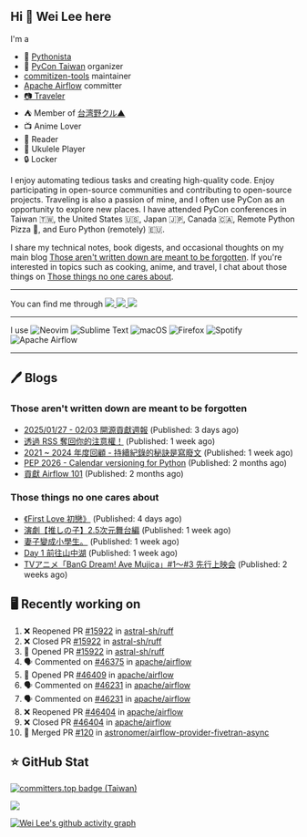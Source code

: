 ## Hi 👋 Wei Lee here

I'm a

* 🐍 [Pythonista](https://pycon-note.wei-lee.me/)
* 🐍 [PyCon Taiwan](https://tw.pycon.org/) organizer
* [commitizen-tools](https://github.com/commitizen-tools) maintainer
* [Apache Airflow](https://github.com/apache/airflow/) committer
* [📷 Traveler](https://travlog.wei-lee.me/)
* ⛺ Member of [台湾野クル▲](https://twitter.com/Taiwannokuru)
* 📺 Anime Lover
* 📖 Reader
* 🎵 Ukulele Player
* 🔒 Locker

I enjoy automating tedious tasks and creating high-quality code. Enjoy participating in open-source communities and contributing to open-source projects. Traveling is also a passion of mine, and I often use PyCon as an opportunity to explore new places. I have attended PyCon conferences in Taiwan 🇹🇼, the United States 🇺🇸, Japan 🇯🇵, Canada 🇨🇦, Remote Python Pizza 🍕, and Euro Python (remotely) 🇪🇺.

I share my technical notes, book digests, and occasional thoughts on my main blog [Those aren't written down are meant to be forgotten](https://blog.wei-lee.me/). If you're interested in topics such as cooking, anime, and travel, I chat about those things on [Those things no one cares about](https://travlog.wei-lee.me/).


---

<p align="left">
You can find me through
  <a href="https://in.linkedin.com/in/clleew" target="blank">
    <img src="https://img.shields.io/badge/LinkedIn-0077B5?style=for-the-badge&logo=linkedin&logoColor=white" />
  </a>
  <a href="https://twitter.com/clleew" target="blank">
    <img src="https://img.shields.io/badge/Twitter-1DA1F2?style=for-the-badge&logo=twitter&logoColor=white" />
  </a>
  <a href="https://github.com/Lee-W/" target="blank">
    <img src="https://img.shields.io/badge/GitHub-100000?style=for-the-badge&logo=github&logoColor=white" />
  </a>
</p>

---

I use ![Neovim](https://img.shields.io/badge/NeoVim-%2357A143.svg?&style=for-the-badge&logo=neovim&logoColor=white) ![Sublime Text](https://img.shields.io/badge/sublime_text-%23575757.svg?style=for-the-badge&logo=sublime-text&logoColor=important) ![macOS](https://img.shields.io/badge/mac%20os-000000?style=for-the-badge&logo=macos&logoColor=F0F0F0) ![Firefox](https://img.shields.io/badge/Firefox-FF7139?style=for-the-badge&logo=Firefox-Browser&logoColor=white) ![Spotify](https://img.shields.io/badge/Spotify-1ED760?style=for-the-badge&logo=spotify&logoColor=white) ![Apache Airflow](https://img.shields.io/badge/Apache%20Airflow-017CEE?style=for-the-badge&logo=Apache%20Airflow&logoColor=white)

---


## 🖊️ Blogs

### Those aren't written down are meant to be forgotten

* [2025/01/27 - 02/03 開源貢獻週報](https://blog.wei-lee.me/posts/tech/2025/02/2025-01-27-02-03-open-source-report) (Published: 3 days ago)
* [透過 RSS 奪回你的注意權！](https://blog.wei-lee.me/posts/gossiping/2025/01/get-your-retention-back-through-rss) (Published: 1 week ago)
* [2021 ~ 2024 年度回顧 - 持續紀錄的秘訣是寫廢文](https://blog.wei-lee.me/posts/gossiping/2025/01/2021-2024-yearly-review) (Published: 1 week ago)
* [PEP 2026 - Calendar versioning for Python](https://blog.wei-lee.me/posts/tech/2024/11/pep-2026) (Published: 2 months ago)
* [貢獻 Airflow 101](https://blog.wei-lee.me/posts/tech/2024/11/airflow-contribution-101) (Published: 2 months ago)

### Those things no one cares about
 
 * [《First Love 初戀》](https://travlog.wei-lee.me/posts/review/2025/02/first-love) (Published: 4 days ago)
 * [演劇【推しの子】2.5次元舞台編](https://travlog.wei-lee.me/posts/travel/2025/01/oshinoko-2-5-stage) (Published: 1 week ago)
 * [妻子變成小學生。](https://travlog.wei-lee.me/posts/review/2025/01/If-My-Wife-Becomes-an-Elementary-School-Student) (Published: 1 week ago)
 * [Day 1 前往山中湖](https://travlog.wei-lee.me/posts/travel/2025/01/2024-mt-fugi-biking-day-1) (Published: 1 week ago)
 * [TVアニメ「BanG Dream! Ave Mujica」#1～#3 先行上映会](https://travlog.wei-lee.me/posts/review/2025/01/bang-dream-ave-mujica-1-3) (Published: 2 weeks ago)

## 🖥️ Recently working on

1. ❌ Reopened PR [#15922](https://github.com/astral-sh/ruff/pull/15922) in [astral-sh/ruff](https://github.com/astral-sh/ruff)
2. ❌ Closed PR [#15922](https://github.com/astral-sh/ruff/pull/15922) in [astral-sh/ruff](https://github.com/astral-sh/ruff)
3. 💪 Opened PR [#15922](https://github.com/astral-sh/ruff/pull/15922) in [astral-sh/ruff](https://github.com/astral-sh/ruff)
4. 🗣 Commented on [#46375](https://github.com/apache/airflow/pull/46375#issuecomment-2633059147) in [apache/airflow](https://github.com/apache/airflow)
5. 💪 Opened PR [#46409](https://github.com/apache/airflow/pull/46409) in [apache/airflow](https://github.com/apache/airflow)
6. 🗣 Commented on [#46231](https://github.com/apache/airflow/pull/46231#issuecomment-2632962656) in [apache/airflow](https://github.com/apache/airflow)
7. 🗣 Commented on [#46231](https://github.com/apache/airflow/pull/46231#issuecomment-2632698980) in [apache/airflow](https://github.com/apache/airflow)
8. ❌ Reopened PR [#46404](https://github.com/apache/airflow/pull/46404) in [apache/airflow](https://github.com/apache/airflow)
9. ❌ Closed PR [#46404](https://github.com/apache/airflow/pull/46404) in [apache/airflow](https://github.com/apache/airflow)
10. 🎉 Merged PR [#120](https://github.com/astronomer/airflow-provider-fivetran-async/pull/120) in [astronomer/airflow-provider-fivetran-async](https://github.com/astronomer/airflow-provider-fivetran-async)


## ⭐ GitHub Stat

[![committers.top badge (Taiwan)](https://user-badge.committers.top/taiwan_public/Lee-W.svg)](https://user-badge.committers.top/taiwan_public/Lee-W)

[![](https://github-readme-stats.vercel.app/api?username=Lee-W&show_icons=true&hide_title=true&cache_seconds=86400)](https://github.com/anuraghazra/github-readme-stats)

[![Wei Lee's github activity graph](https://github-readme-activity-graph.vercel.app/graph?username=Lee-W&theme=dracula)](https://github.com/ashutosh00710/github-readme-activity-graph)
